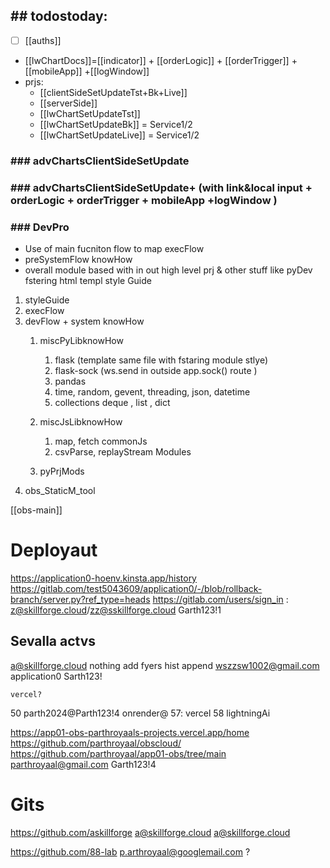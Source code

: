 
## ## todostoday:
- [ ] [[auths]]
*  [[lwChartDocs]]=[[indicator]] + [[orderLogic]] + [[orderTrigger]] +  [[mobileApp]] +[[logWindow]]
* prjs:
	* [[clientSideSetUpdateTst+Bk+Live]]
	* [[serverSide]]
	* [[lwChartSetUpdateTst]] 
	* [[lwChartSetUpdateBk]] = Service1/2
	* [[lwChartSetUpdateLive]] = Service1/2
### ### advChartsClientSideSetUpdate 
### ### advChartsClientSideSetUpdate+ (with link&local input + orderLogic + orderTrigger +  mobileApp +logWindow )



### ### DevPro

* Use of main fucniton flow to map execFlow
* preSystemFlow    knowHow
* overall module based with in out high level  prj    & other stuff like pyDev  fstering html templ style Guide 
1. styleGuide 
2. execFlow
3. devFlow  + system  knowHow 
	1. miscPyLibknowHow
		1.  flask (template same file with fstaring module stlye)
		2. flask-sock (ws.send in outside app.sock() route )
		3.  pandas 
		4. time, random, gevent, threading, json, datetime  
		5. collections deque , list , dict 
	2. miscJsLibknowHow
		1. map, fetch commonJs
		2. csvParse, replayStream  Modules
		
	3. pyPrjMods
4. obs_StaticM_tool

[[obs-main]]

# Deployaut


https://application0-hoenv.kinsta.app/history
https://gitlab.com/test5043609/application0/-/blob/rollback-branch/server.py?ref_type=heads
https://gitlab.com/users/sign_in : z@skillforge.cloud/zz@sskillforge.cloud Garth123!1

##  Sevalla actvs
a@skillforge.cloud nothing add fyers hist append 
wszzsw1002@gmail.com application0
Sarth123!



	vercel?
   50  	parth2024@Parth123!4
onrender@
   57: 		vercel
   58  		lightningAi

https://app01-obs-parthroyaals-projects.vercel.app/home
https://github.com/parthroyaal/obscloud/
https://github.com/parthroyaal/app01-obs/tree/main
parthroyaal@gmail.com Garth123!4

# Gits 

https://github.com/askillforge 
a@skillforge.cloud a@skillforge.cloud

https://github.com/88-lab
p.arthroyaal@googlemail.com ?
